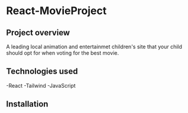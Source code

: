 # React-MovieProject

## Project overview 
A leading local animation and entertainmet children's site that your child should opt for when voting for the best movie.

## Technologies used
-React
-Tailwind
-JavaScript

## Installation 
 